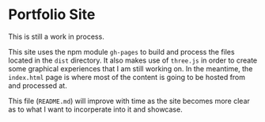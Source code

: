 # Portfolio Site
This is still a work in process.

This site uses the npm module `gh-pages` to build and process the files located in the `dist` directory. It also makes use of `three.js` in order to create some graphical experiences that I am still working on. In the meantime, the `index.html` page is where most of the content is going to be hosted from and processed at.

This file (`README.md`) will improve with time as the site becomes more clear as to what I want to incorperate into it and showcase.
